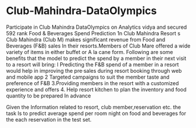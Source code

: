 # Club-Mahindra-DataOlympics
Participate in Club Mahindra DataOlympics on Analytics vidya and secured 592 rank
Food & Beverages Spend Prediction 1n Club Mahindra Resort s
Club Mahindra (Club M) makes significant revenue from Food and Beverages (F&B) sales In their resorts.Members of Club Mare offered 
a wide variety of items in either buffet or A la cane form. Following are some benefits that the model to predict the spend by a 
member in their next visit to a resort will bring:
l Predicting the F&B spend of a member in a resort would help in improving the pre·sales during resort booking through web and mobile app
2 Targeted campaigns to suit the member taste and preference of F&B 3.Providing members in the resort with a customized experience and offers
4. Help resort kitchen to plan the inventory and food quantity to be prepared In advance

Given the Information related to resort, club member,reservation etc. the task Is to predict average spend per room night on food and 
beverages for the each reservation in the test set.

